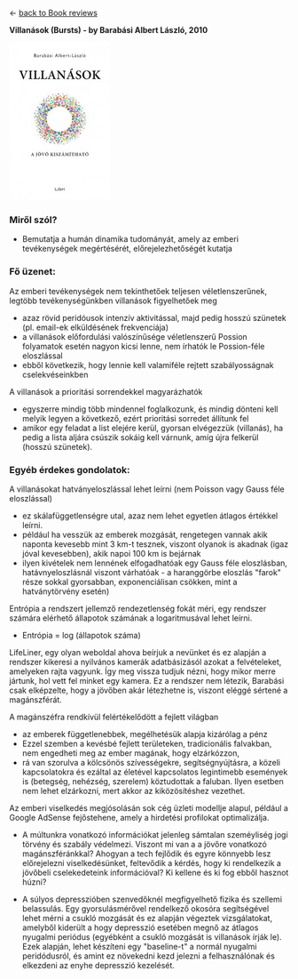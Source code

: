 &leftarrow; [back to Book reviews](index.md)

**Villanások (Bursts) - by Barabási Albert László, 2010**

![alt text](villanasok.jpg "Cover")

### Miről szól?
* Bemutatja a humán dinamika tudományát, amely az emberi tevékenységek megértésérét, előrejelezhetőségét kutatja

### Fő üzenet:

Az emberi tevékenységek nem tekinthetőek teljesen véletlenszerűnek, legtöbb tevékenységünkben villanások figyelhetőek meg
* azaz rövid peridóusok intenzív aktivitással, majd pedig hosszú szünetek (pl. email-ek elküldésének frekvenciája)
* a villanások előfordulási valószínűsége véletlenszerű Possion folyamatok esetén nagyon kicsi lenne, nem írhatók le Possion-féle eloszlással 
* ebből következik, hogy lennie kell valamiféle rejtett szabályosságnak cselekvéseinkben

A villanások a prioritási sorrendekkel magyarázhatók 
* egyszerre mindig több mindennel foglalkozunk, és mindig dönteni kell melyik legyen a következő, ezért prioritási sorredet állítunk fel
* amikor egy feladat a list elejére kerül, gyorsan elvégezzük (villanás), ha pedig a lista aljára csúszik sokáig kell várnunk, amíg újra felkerül (hosszú szünetek).
  
### Egyéb érdekes gondolatok:

A villanásokat hatványeloszlással lehet leírni (nem Poisson vagy Gauss féle eloszlással) 
* ez skálafüggetlenségre utal, azaz nem lehet egyetlen átlagos értékkel leírni. 
* például ha vesszük az emberek mozgását, rengetegen vannak akik naponta kevesebb mint 3 km-t tesznek, viszont olyanok is akadnak (igaz jóval kevesebben), akik napoi 100 km is bejárnak
* ilyen kivételek nem lennének elfogadhatóak egy Gauss féle eloszlásban, hatávnyeloszlásnál viszont várhatóak - a haranggörbe eloszlás "farok" része sokkal gyorsabban, exponenciálisan csökken, mint a hatványtörvény esetén)
 
Entrópia a rendszert jellemző rendezetlenség fokát méri, egy rendszer számára elérhető állapotok számának a logaritmusával lehet leírni. 
* Entrópia = log (állapotok száma)

LifeLiner, egy olyan weboldal ahova beírjuk a nevünket és ez alapján a rendszer kikeresi a nyilvános kamerák adatbásizásól azokat a felvételeket, amelyeken rajta vagyunk. Így meg vissza tudjuk nézni, hogy mikor merre jártunk, hol vett fel minket egy kamera. Ez a rendszer nem létezik, Barabási csak elképzelte, hogy a jövőben akár létezhetne is, viszont eléggé sértené a magánszférát.
  
A magánszéfra rendkívül felértékelődött a fejlett világban
* az emberek függetlenebbek, megélhetésük alapja kizárólag a pénz
* Ezzel szemben a kevésbé fejlett területeken, tradicionális falvakban, nem engedheti meg az ember magának, hogy elzárkózzon, 
* rá van szorulva a kölcsönös szívességekre, segítségnyújtásra, a közeli kapcsolatokra és ezáltal az életével kapcsolatos legintimebb események is (betegség, nehézség, szerelem) köztudottak a faluban. Ilyen esetben nem lehet elzárkozni, mert akkor az kiközösítéshez vezethet.
  
Az emberi viselkedés megjósolásán sok cég üzleti modellje alapul, például a Google AdSense fejőstehene, amely a hirdetési profilokat optimalizálja.

* A múltunkra vonatkozó információkat jelenleg sámtalan szeméyliség jogi törvény és szabály védelmezi. Viszont mi van a a jövőre vonatkozó magánszféránkkal? Ahogyan a tech fejlődik és egyre könnyebb lesz előrejelezni viselkedésünket, feltevődik a kérdés, hogy ki rendelkezik a jövőbeli cselekedeteink információval? Ki kellene és ki fog ebből hasznot húzni?

* A súlyos depresszióben szenvedőknél megfigyelhető fizika és szellemi belassulás. Egy gyorsulásmérővel rendelkező okosóra segítségével lehet mérni a csukló mozgását és ez alapján végeztek vizsgálatokat, amelyből kiderült a hogy depresszió esetében megnő az átlagos nyugalmi periódus (egyébként a csukló mozgását is villanások írják le). Ezek alapján, lehet készíteni egy "baseline-t" a normál nyugalmi peridódusról, és amint ez növekedni kezd jelezni a felhasználónak és elkezdeni az enyhe depresszió kezelését.
